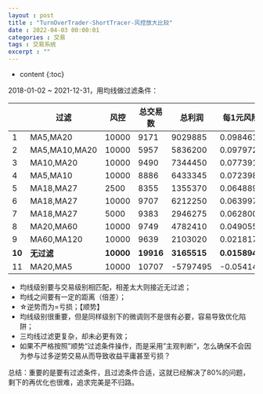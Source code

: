 ```yaml
---
layout : post
title : "TurnOverTrader-ShortTracer-风控放大比较"
date : 2022-04-03 00:00:01
categories : 交易
tags : 交易系统
excerpt : ""
---
```


* content
{:toc}

2018-01-02 ~ 2021-12-31，用均线做过滤条件：

|        | 过滤          | 风控      | 总交易数  | 总利润      | 每1元风险获利   |
| ------ | ------------- | --------- | --------- | ----------- | --------------- |
| 1      | MA5,MA20      | 10000     | 9171      | 9029885     | 0.098461291     |
| 2      | MA5,MA10,MA20 | 10000     | 5957      | 5836200     | 0.097972134     |
| 3      | MA10,MA20     | 10000     | 9490      | 7344450     | 0.077391465     |
| 4      | MA5,MA10      | 10000     | 8886      | 6433345     | 0.072398661     |
| 5      | MA18,MA27     | 2500      | 8355      | 1355370     | 0.064889048     |
| 6      | MA18,MA27     | 10000     | 9707      | 6212250     | 0.063997631     |
| 7      | MA18,MA27     | 5000      | 9383      | 2946275     | 0.062800277     |
| 8      | MA20,MA60     | 10000     | 9749      | 4782410     | 0.04905539      |
| 9      | MA60,MA120    | 10000     | 9639      | 2103020     | 0.021817823     |
| **10** | **无过滤**    | **10000** | **19916** | **3165515** | **0.015894331** |
| 11     | MA20,MA5      | 10000     | 10707     | -5797495    | -0.054146773    |


* 均线级别要与交易级别相匹配，相差太大则接近无过滤；
* 均线之间要有一定的距离（倍差）；
* ☆逆势而为=亏损；【顺势】
* 均线级别很重要，但是同样级别下的微调则不是很有必要，容易导致优化陷阱；
* 三均线过滤更复杂，却未必更有效；
* 如果不严格按照”顺势“过滤条件操作，而是采用”主观判断“，怎么确保不会因为参与过多逆势交易从而导致收益平庸甚至亏损？

总结：重要的是要有过滤条件，且过滤条件合适，这就已经解决了80%的问题，剩下的再优化也很难，追求完美是不归路。









